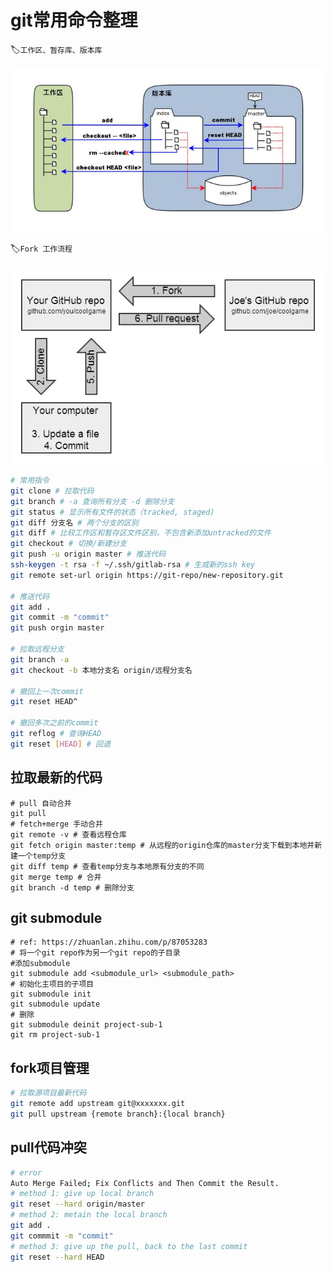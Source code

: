 # git常用命令整理
:label:`工作区、暂存库、版本库`

![Primitive Tensor Function](../img/1352126739_7909.jpg)

:label:`Fork 工作流程`

![Primitive Tensor Function](../img/fork.jpg)


``` bash
# 常用指令
git clone # 拉取代码
git branch # -a 查询所有分支 -d 删除分支
git status # 显示所有文件的状态（tracked, staged)
git diff 分支名 # 两个分支的区别
git diff # 比较工作区和暂存区文件区别，不包含新添加untracked的文件
git checkout # 切换/新建分支
git push -u origin master # 推送代码
ssh-keygen -t rsa -f ~/.ssh/gitlab-rsa # 生成新的ssh key
git remote set-url origin https://git-repo/new-repository.git

# 推送代码
git add .
git commit -m "commit"
git push orgin master

# 拉取远程分支
git branch -a 
git checkout -b 本地分支名 origin/远程分支名

# 撤回上一次commit
git reset HEAD^

# 撤回多次之前的commit
git reflog # 查询HEAD
git reset [HEAD] # 回退
```


## 拉取最新的代码
```
# pull 自动合并
git pull
# fetch+merge 手动合并
git remote -v # 查看远程仓库
git fetch origin master:temp # 从远程的origin仓库的master分支下载到本地并新建一个temp分支
git diff temp # 查看temp分支与本地原有分支的不同
git merge temp # 合并
git branch -d temp # 删除分支

```
## git submodule
```
# ref: https://zhuanlan.zhihu.com/p/87053283
# 将一个git repo作为另一个git repo的子目录
#添加submodule
git submodule add <submodule_url> <submodule_path>
# 初始化主项目的子项目
git submodule init
git submodule update
# 删除
git submodule deinit project-sub-1
git rm project-sub-1
```

## fork项目管理

``` bash
# 拉取源项目最新代码
git remote add upstream git@xxxxxxx.git
git pull upstream {remote branch}:{local branch}
```

## pull代码冲突

``` bash
# error
Auto Merge Failed; Fix Conflicts and Then Commit the Result.
# method 1: give up local branch
git reset --hard origin/master
# method 2: metain the local branch
git add .
git commmit -m "commit"
# method 3: give up the pull, back to the last commit
git reset --hard HEAD
```